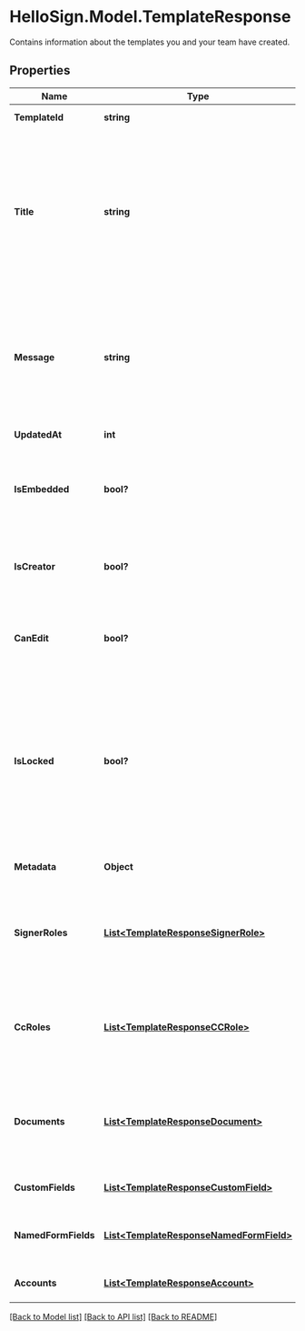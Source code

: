 # HelloSign.Model.TemplateResponse
Contains information about the templates you and your team have created.

## Properties

Name | Type | Description | Notes
------------ | ------------- | ------------- | -------------
**TemplateId** | **string** |  The id of the Template.  | [optional] 
**Title** | **string** |  The title of the Template. This will also be the default subject of the message sent to signers when using this Template to send a SignatureRequest. This can be overridden when sending the SignatureRequest.  | [optional] 
**Message** | **string** |  The default message that will be sent to signers when using this Template to send a SignatureRequest. This can be overridden when sending the SignatureRequest.  | [optional] 
**UpdatedAt** | **int** |  Time the template was last updated.  | [optional] 
**IsEmbedded** | **bool?** |  `true` if this template was created using an embedded flow, `false` if it was created on our website.  | [optional] 
**IsCreator** | **bool?** |  `true` if you are the owner of this template, `false` if it&#39;s been shared with you by a team member.  | [optional] 
**CanEdit** | **bool?** |  Indicates whether edit rights have been granted to you by the owner (always `true` if that&#39;s you).  | [optional] 
**IsLocked** | **bool?** |  Indicates whether the template is locked. If `true`, then the template was created outside your quota and can only be used in `test_mode`. If `false`, then the template is within your quota and can be used to create signature requests.  | [optional] 
**Metadata** | **Object** |  The metadata attached to the template.  | [optional] 
**SignerRoles** | [**List&lt;TemplateResponseSignerRole&gt;**](TemplateResponseSignerRole.md) |  An array of the designated signer roles that must be specified when sending a SignatureRequest using this Template.  | [optional] 
**CcRoles** | [**List&lt;TemplateResponseCCRole&gt;**](TemplateResponseCCRole.md) |  An array of the designated CC roles that must be specified when sending a SignatureRequest using this Template.  | [optional] 
**Documents** | [**List&lt;TemplateResponseDocument&gt;**](TemplateResponseDocument.md) |  An array describing each document associated with this Template. Includes form field data for each document.  | [optional] 
**CustomFields** | [**List&lt;TemplateResponseCustomField&gt;**](TemplateResponseCustomField.md) |  An array of Custom Field objects.  | [optional] 
**NamedFormFields** | [**List&lt;TemplateResponseNamedFormField&gt;**](TemplateResponseNamedFormField.md) |  Deprecated. Use `form_fields` inside the [documents](https://developers.hellosign.com/api/reference/operation/templateGet/#!c&#x3D;200&amp;path&#x3D;template/documents&amp;t&#x3D;response) array instead.  | [optional] 
**Accounts** | [**List&lt;TemplateResponseAccount&gt;**](TemplateResponseAccount.md) |  An array of the Accounts that can use this Template.  | [optional] 

[[Back to Model list]](../README.md#documentation-for-models) [[Back to API list]](../README.md#documentation-for-api-endpoints) [[Back to README]](../README.md)

